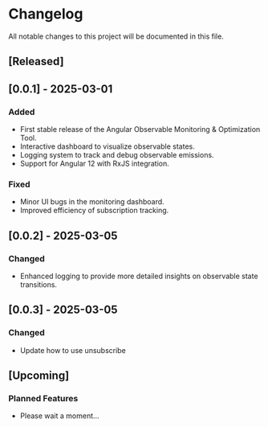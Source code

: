 # Changelog

All notable changes to this project will be documented in this file.

## [Released]

## [0.0.1] - 2025-03-01

### Added

* First stable release of the Angular Observable Monitoring & Optimization Tool.
* Interactive dashboard to visualize observable states.
* Logging system to track and debug observable emissions.
* Support for Angular 12 with RxJS integration.

### Fixed

* Minor UI bugs in the monitoring dashboard.
* Improved efficiency of subscription tracking.

## [0.0.2] - 2025-03-05

### Changed

* Enhanced logging to provide more detailed insights on observable state transitions.

## [0.0.3] - 2025-03-05

### Changed

* Update how to use unsubscribe

## [Upcoming]

### Planned Features

* Please wait a moment...
